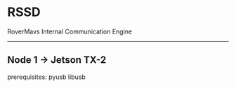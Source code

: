 # RSSD
RoverMavs Internal Communication Engine
_________________________________________________
## Node 1 -> Jetson TX-2

prerequisites:
pyusb
libusb
